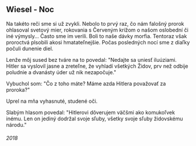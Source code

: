 ## Wiesel - Noc

Na takéto reči sme si už zvykli.
Nebolo to prvý raz, čo nám falošný prorok ohlasoval svetový mier, rokovania s Červeným krížom o našom oslobední či iné výmysly...
Často sme im verili.
Boli to naše dávky morfia.
  Tentoraz však proroctvá plsobili akosi hmatateľnejšie.
Počas posledných nocí sme z diaľky počuli dunenie diel.

  Lenže môj sused bez tváre na to povedal:
"Nedajte sa uniesť iluúziami.
 Hitler sa vyslovil jasne a zreteľne, že vyhladí všetkých Židov, prv než odbije poludnie a dvanásty úder už nik nezapočuje."

Vybuchol som:
"Čo z toho máte?
 Máme azda Hitlera považovať za proroka?"

Uprel na mňa vyhasnuté, studené oči.

Slabým hlasom povedal:
"Hitlerovi dôverujem väčšmi ako komukoľvek inému.
 Len on jediný dodržal svoje sľuby, všetky svoje sľuby židovskému národu."


###### 2018